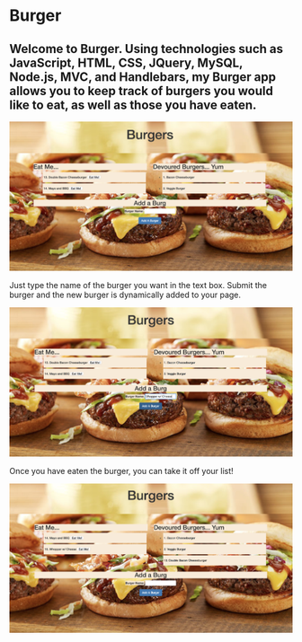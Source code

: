 # Burger

## Welcome to Burger. Using technologies such as JavaScript, HTML, CSS, JQuery, MySQL, Node.js, MVC, and Handlebars, my Burger app allows you to keep track of burgers you would like to eat, as well as those you have eaten.  

![startBurger](public/assets/img/startBurger.png)

Just type the name of the burger you want in the text box. Submit the burger and the new burger is dynamically added to your page. 

![addBurger](public/assets/img/addBurger.png)

Once you have eaten the burger, you can take it off your list!

![eatBurger](public/assets/img/eatBurger.png)


